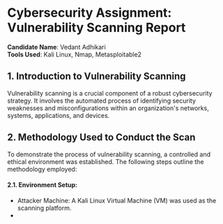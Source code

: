 # Cybersecurity Assignment: Vulnerability Scanning Report 
**Candidate Name**: Vedant Adhikari  
**Tools Used**: Kali Linux, Nmap, Metasploitable2 
## 1. Introduction to Vulnerability Scanning 
Vulnerability scanning is a crucial component of a robust cybersecurity strategy. It involves 
the automated process of identifying security weaknesses and misconfigurations within an 
organization's networks, systems, applications, and devices. 
## 2. Methodology Used to Conduct the Scan 
To demonstrate the process of vulnerability scanning, a controlled and ethical environment 
was established. The following steps outline the methodology employed: 
#### 2.1. Environment Setup: 
   * Attacker Machine: A Kali Linux Virtual Machine (VM) was used as the scanning 
   platform.
   * 

